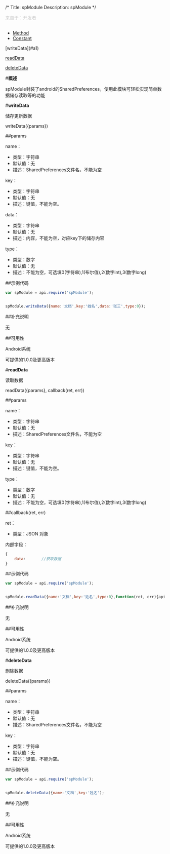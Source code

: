 /*
Title: spModule
Description: spModule
*/

<p style="color: #ccc;margin-bottom: 30px;">来自于：开发者</p>

<ul id="tab" class="clearfix">
	<li class="active"><a href="#method-content">Method</a></li>
	<li><a href="#const-content">Constant</a></li>
</ul>
<div id="method-content">

<div class="outline">
[writeData](#a1)

[readData](#a2)

[deleteData](#a3)

</div>

#**概述**

spModule封装了android的SharedPreferences，使用此模块可轻松实现简单数据储存读取等的功能

#**writeData**<div id="a1"></div>

储存更新数据

writeData({params})

##params

name：

- 类型：字符串
- 默认值：无
- 描述：SharedPreferences文件名，不能为空

key：

- 类型：字符串
- 默认值：无
- 描述：键值，不能为空。

data：

- 类型：字符串
- 默认值：无
- 描述：内容，不能为空，对应key下的储存内容

type：

- 类型：数字
- 默认值：无
- 描述：不能为空，可选填0(字符串),1(布尔值),2(数字int),3(数字long)



##示例代码

```js
var spModule = api.require('spModule');


spModule.writeData({name:'文档',key:'姓名',data:'张三',type:0});
```

##补充说明

无

##可用性

Android系统

可提供的1.0.0及更高版本

#**readData**<div id="a2"></div>

读取数据

readData({params}, callback(ret, err))

##params

name：

- 类型：字符串
- 默认值：无
- 描述：SharedPreferences文件名，不能为空

key：

- 类型：字符串
- 默认值：无
- 描述：键值，不能为空。

type：

- 类型：数字
- 默认值：无
- 描述：不能为空，可选填0(字符串),1(布尔值),2(数字int),3(数字long)

##callback(ret, err)

ret：

- 类型：JSON 对象

内部字段：

```js
{
	data:		//获取数据
}
```


##示例代码

```js
var spModule = api.require('spModule');


spModule.readData({name:'文档',key:'姓名',type:0},function(ret, err){api.alert("数据为："+ret.data);});
```

##补充说明

无

##可用性

Android系统

可提供的1.0.0及更高版本


#**deleteData**<div id="a3"></div>

删除数据

deleteData({params})

##params

name：

- 类型：字符串
- 默认值：无
- 描述：SharedPreferences文件名，不能为空

key：

- 类型：字符串
- 默认值：无
- 描述：键值，不能为空。






##示例代码

```js
var spModule = api.require('spModule');


spModule.deleteData({name:'文档',key:'姓名');
```

##补充说明

无

##可用性

Android系统

可提供的1.0.0及更高版本
